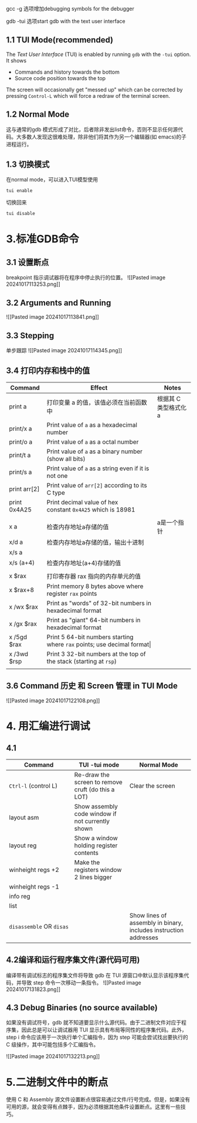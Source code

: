 gcc -g 选项增加debugging symbols for the debugger

gdb -tui 选项start gdb with the text user interface

## 1.1 TUI Mode(recommended)
The _Text User Interface_ (TUI) is enabled by running `gdb` with the `-tui` option. It shows

- Commands and history towards the bottom
- Source code position towards the top

The screen will occasionally get "messed up" which can be corrected by pressing `Control-L` which will force a redraw of the terminal screen.

## 1.2 Normal Mode
这与通常的gdb 模式形成了对比，后者除非发出list命令，否则不显示任何源代码。大多数人发现这很难处理，除非他们将其作为另一个编辑器(如 emacs)的子进程运行。

## 1.3 切换模式
在normal mode，可以进入TUI模型使用
```
tui enable
```
切换回来
```
tui disable
```

# 3.标准GDB命令

## 3.1 设置断点
breakpoint 指示调试器将在程序中停止执行的位置。
![[Pasted image 20241017113253.png]]

## 3.2 Arguments and Running
![[Pasted image 20241017113841.png]]

## 3.3 Stepping
单步跟踪
![[Pasted image 20241017114345.png]]

## 3.4 打印内存和栈中的值

| Command      | Effect                                                                   | Notes         |
| ------------ | ------------------------------------------------------------------------ | ------------- |
| print a      | 打印变量 a 的值，该值必须在当前函数中                                                     | 根据其 C 类型格式化 a |
| print/x a    | Print value of `a` as a hexadecimal number                               |               |
| print/o a    | Print value of `a` as a octal number                                     |               |
| print/t a    | Print value of `a` as a binary number (show all bits)                    |               |
| print/s a    | Print value of `a` as a string even if it is not one                     |               |
| print arr[2] | Print value of `arr[2]` according to its C type                          |               |
| print 0x4A25 | Print decimal value of hex constant `0x4A25` which is 18981              |               |
|              |                                                                          |               |
| x a          | 检查内存地址a存储的值                                                              | a是一个指针        |
| x/d a        | 检查内存地址a存储的值，输出十进制                                                        |               |
| x/s a        |                                                                          |               |
| x/s (a+4)    | 检查内存地址(a+4)存储的值                                                          |               |
|              |                                                                          |               |
| x $rax       | 打印寄存器 rax 指向的内存单元的值                                                      |               |
| x $rax+8     | Print memory 8 bytes above where register `rax` points                   |               |
| x /wx $rax   | Print as "words" of 32-bit numbers in hexadecimal format                 |               |
| x /gx $rax   | Print as "giant" 64-bit numbers in hexadecimal format                    |               |
| x /5gd $rax  | Print 5 64-bit numbers starting where `rax` points; use decimal format\| |               |
| x /3wd $rsp  | Print 3 32-bit numbers at the top of the stack (starting at `rsp`)       |               |
|              |                                                                          |               |

## 3.6 Command 历史 和 Screen 管理 in TUI Mode
![[Pasted image 20241017122108.png]]

# 4. 用汇编进行调试
## 4.1

| Command                  | TUI -tui mode                                      | Normal Mode                                                      |
| ------------------------ | -------------------------------------------------- | ---------------------------------------------------------------- |
| `Ctrl-l` (control L)     | Re-draw the screen to remove cruft (do this a LOT) | Clear the screen                                                 |
| layout asm               | Show assembly code window if not currently shown   |                                                                  |
| layout reg               | Show a window holding register contents            |                                                                  |
| winheight regs +2        | Make the registers window 2 lines bigger           |                                                                  |
| winheight regs -1        |                                                    |                                                                  |
| info reg                 |                                                    |                                                                  |
| list                     |                                                    |                                                                  |
| `disassemble` OR `disas` |                                                    | Show lines of assembly in binary, includes instruction addresses |
## 4.2编译和运行程序集文件(源代码可用)
编译带有调试标志的程序集文件将导致 gdb 在 TUI 源窗口中默认显示该程序集代码，并导致 step 命令一次移动一条指令。
![[Pasted image 20241017131823.png]]

## 4.3 Debug Binaries (no source available)
如果没有调试符号，gdb 就不知道要显示什么源代码。由于二进制文件对应于程序集，因此总是可以让调试器用 TUI 显示具有布局等同性的程序集代码。此外，step i 命令应该用于一次执行单个汇编指令，因为 step 可能会尝试找出要执行的 C 级操作，其中可能包括多个汇编指令。

![[Pasted image 20241017132213.png]]

# 5.二进制文件中的断点
使用 C 和 Assembly 源文件设置断点很容易通过文件/行号完成。但是，如果没有可用的源，就会变得有点棘手，因为必须根据其他条件设置断点。这里有一些技巧。



